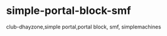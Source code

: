 simple-portal-block-smf
=======================

club-dhayzone,simple portal,portal block, smf, simplemachines
